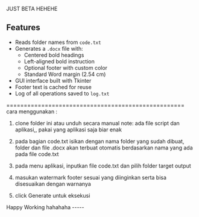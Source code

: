 JUST BETA HEHEHE
## Features
- Reads folder names from `code.txt`
- Generates a `.docx` file with:
  - Centered bold headings
  - Left-aligned bold instruction
  - Optional footer with custom color
  - Standard Word margin (2.54 cm)
- GUI interface built with Tkinter
- Footer text is cached for reuse
- Log of all operations saved to `log.txt`

===================================================
cara menggunakan :
1. clone folder ini atau unduh secara manual 
    note: ada file script dan aplikasi,, pakai yang aplikasi saja biar enak

2. pada bagian code.txt isikan dengan nama folder yang sudah dibuat, folder dan file .docx akan terbuat otomatis berdasarkan nama yang ada pada file code.txt

3. pada menu aplikasi, inputkan file code.txt dan pilih folder target output

4. masukan watermark footer sesuai yang diinginkan serta bisa disesuaikan dengan warnanya

5. click Generate untuk eksekusi

Happy Working hahahaha -----